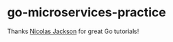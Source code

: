 # go-microservices-practice

Thanks [Nicolas Jackson](https://www.youtube.com/@NicJackson) for great Go tutorials!
